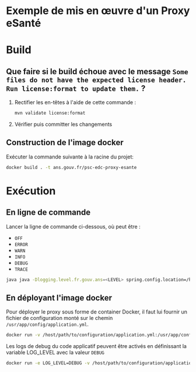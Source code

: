 <!--

    The MIT License
    Copyright © 2024-2024 Agence du Numérique en Santé (ANS)

    Permission is hereby granted, free of charge, to any person obtaining a copy
    of this software and associated documentation files (the "Software"), to deal
    in the Software without restriction, including without limitation the rights
    to use, copy, modify, merge, publish, distribute, sublicense, and/or sell
    copies of the Software, and to permit persons to whom the Software is
    furnished to do so, subject to the following conditions:

    The above copyright notice and this permission notice shall be included in
    all copies or substantial portions of the Software.

    THE SOFTWARE IS PROVIDED "AS IS", WITHOUT WARRANTY OF ANY KIND, EXPRESS OR
    IMPLIED, INCLUDING BUT NOT LIMITED TO THE WARRANTIES OF MERCHANTABILITY,
    FITNESS FOR A PARTICULAR PURPOSE AND NONINFRINGEMENT. IN NO EVENT SHALL THE
    AUTHORS OR COPYRIGHT HOLDERS BE LIABLE FOR ANY CLAIM, DAMAGES OR OTHER
    LIABILITY, WHETHER IN AN ACTION OF CONTRACT, TORT OR OTHERWISE, ARISING FROM,
    OUT OF OR IN CONNECTION WITH THE SOFTWARE OR THE USE OR OTHER DEALINGS IN
    THE SOFTWARE.

-->
# Exemple de mis en œuvre d'un Proxy eSanté

# Build

## Que faire si le build échoue avec le message `Some files do not have the expected license header. Run license:format to update them.` ?

1.  Rectifier les en-têtes à l'aide de cette commande :  

	```bash
	mvn validate license:format
	```
	
1.  Vérifier puis committer les changements

## Construction de l'image docker

Exécuter la commande suivante à la racine du projet:

```bash
docker build . -t ans.gouv.fr/psc-edc-proxy-esante
```

# Exécution

## En ligne de commande

Lancer la ligne de commande ci-dessous, où <LEVEL> peut être :

* `OFF`
* `ERROR`
* `WARN`
* `INFO`
* `DEBUG`
* `TRACE`

```bash
java java -Dlogging.level.fr.gouv.ans=<LEVEL> spring.config.location=/home/ericdegenetais/ciphered_data/missions/ANS/outil_homologation_proxy_CIBA/ -jar psc-esante-proxy-example-0.0.1-SNAPSHOT.jar
```

## En déployant l'image docker

Pour déployer le proxy sous forme de container Docker, il faut lui fournir un fichier de configuration monté
sur le chemin `/usr/app/config/application.yml`.

```bash
docker run -v /host/path/to/configuration/application.yml:/usr/app/config/application.yml ans.gouv.fr/psc-edc-proxy-esante
```

Les logs de debug du code applicatif peuvent être activés en définissant la variable LOG_LEVEL avec la valeur `DEBUG`

```bash
docker run -e LOG_LEVEL=DEBUG -v /host/path/to/configuration/application.yml:/usr/app/config/application.yml ans.gouv.fr/psc-edc-proxy-esante
```

